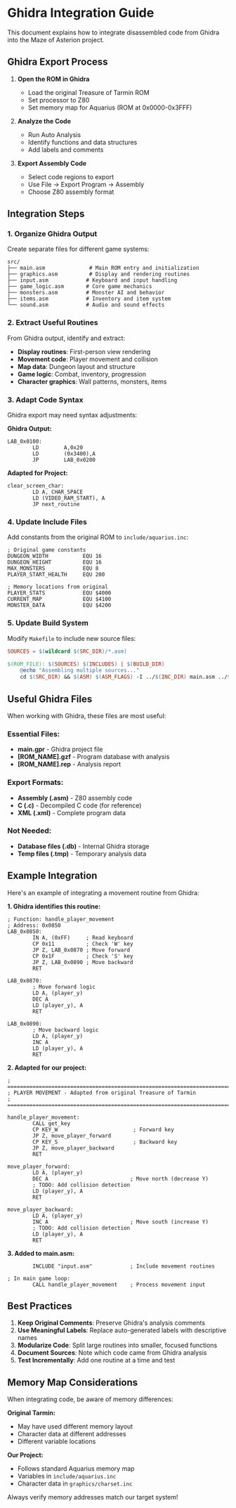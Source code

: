 # Ghidra Integration Guide

This document explains how to integrate disassembled code from Ghidra into the Maze of Asterion project.

## Ghidra Export Process

1. **Open the ROM in Ghidra**
   - Load the original Treasure of Tarmin ROM
   - Set processor to Z80
   - Set memory map for Aquarius (ROM at 0x0000-0x3FFF)

2. **Analyze the Code**
   - Run Auto Analysis
   - Identify functions and data structures
   - Add labels and comments

3. **Export Assembly Code**
   - Select code regions to export
   - Use File → Export Program → Assembly
   - Choose Z80 assembly format

## Integration Steps

### 1. Organize Ghidra Output

Create separate files for different game systems:

```
src/
├── main.asm              # Main ROM entry and initialization
├── graphics.asm          # Display and rendering routines  
├── input.asm            # Keyboard and input handling
├── game_logic.asm       # Core game mechanics
├── monsters.asm         # Monster AI and behavior
├── items.asm            # Inventory and item system
└── sound.asm            # Audio and sound effects
```

### 2. Extract Useful Routines

From Ghidra output, identify and extract:

- **Display routines**: First-person view rendering
- **Movement code**: Player movement and collision
- **Map data**: Dungeon layout and structure
- **Game logic**: Combat, inventory, progression
- **Character graphics**: Wall patterns, monsters, items

### 3. Adapt Code Syntax

Ghidra export may need syntax adjustments:

**Ghidra Output:**
```assembly
LAB_0x0100:
        LD        A,0x20
        LD        (0x3400),A
        JP        LAB_0x0200
```

**Adapted for Project:**
```assembly
clear_screen_char:
        LD A, CHAR_SPACE
        LD (VIDEO_RAM_START), A
        JP next_routine
```

### 4. Update Include Files

Add constants from the original ROM to `include/aquarius.inc`:

```assembly
; Original game constants
DUNGEON_WIDTH           EQU 16
DUNGEON_HEIGHT          EQU 16
MAX_MONSTERS            EQU 8
PLAYER_START_HEALTH     EQU 200

; Memory locations from original
PLAYER_STATS            EQU $4000
CURRENT_MAP             EQU $4100
MONSTER_DATA            EQU $4200
```

### 5. Update Build System

Modify `Makefile` to include new source files:

```makefile
SOURCES = $(wildcard $(SRC_DIR)/*.asm)

$(ROM_FILE): $(SOURCES) $(INCLUDES) | $(BUILD_DIR)
	@echo "Assembling multiple sources..."
	cd $(SRC_DIR) && $(ASM) $(ASM_FLAGS) -I ../$(INC_DIR) main.asm ../$(ROM_FILE) ../$(SYMBOL_FILE)
```

## Useful Ghidra Files

When working with Ghidra, these files are most useful:

### Essential Files:
- **main.gpr** - Ghidra project file
- **[ROM_NAME].gzf** - Program database with analysis
- **[ROM_NAME].rep** - Analysis report

### Export Formats:
- **Assembly (.asm)** - Z80 assembly code
- **C (.c)** - Decompiled C code (for reference)
- **XML (.xml)** - Complete program data

### Not Needed:
- **Database files (.db)** - Internal Ghidra storage
- **Temp files (.tmp)** - Temporary analysis data

## Example Integration

Here's an example of integrating a movement routine from Ghidra:

**1. Ghidra identifies this routine:**
```assembly
; Function: handle_player_movement
; Address: 0x0850
LAB_0x0850:
        IN A, (0xFF)     ; Read keyboard
        CP 0x11          ; Check 'W' key
        JP Z, LAB_0x0870 ; Move forward
        CP 0x1F          ; Check 'S' key  
        JP Z, LAB_0x0890 ; Move backward
        RET

LAB_0x0870:
        ; Move forward logic
        LD A, (player_y)
        DEC A
        LD (player_y), A
        RET

LAB_0x0890:
        ; Move backward logic
        LD A, (player_y)
        INC A
        LD (player_y), A
        RET
```

**2. Adapted for our project:**
```assembly
; ==============================================================================
; PLAYER MOVEMENT - Adapted from original Treasure of Tarmin
; ==============================================================================

handle_player_movement:
        CALL get_key
        CP KEY_W                        ; Forward key
        JP Z, move_player_forward
        CP KEY_S                        ; Backward key
        JP Z, move_player_backward
        RET

move_player_forward:
        LD A, (player_y)
        DEC A                          ; Move north (decrease Y)
        ; TODO: Add collision detection
        LD (player_y), A
        RET

move_player_backward:
        LD A, (player_y) 
        INC A                          ; Move south (increase Y)
        ; TODO: Add collision detection
        LD (player_y), A
        RET
```

**3. Added to main.asm:**
```assembly
        INCLUDE "input.asm"            ; Include movement routines

; In main game loop:
        CALL handle_player_movement    ; Process movement input
```

## Best Practices

1. **Keep Original Comments**: Preserve Ghidra's analysis comments
2. **Use Meaningful Labels**: Replace auto-generated labels with descriptive names
3. **Modularize Code**: Split large routines into smaller, focused functions
4. **Document Sources**: Note which code came from Ghidra analysis
5. **Test Incrementally**: Add one routine at a time and test

## Memory Map Considerations

When integrating code, be aware of memory differences:

**Original Tarmin:**
- May have used different memory layout
- Character data at different addresses
- Different variable locations

**Our Project:**
- Follows standard Aquarius memory map
- Variables in `include/aquarius.inc`
- Character data in `graphics/charset.inc`

Always verify memory addresses match our target system!